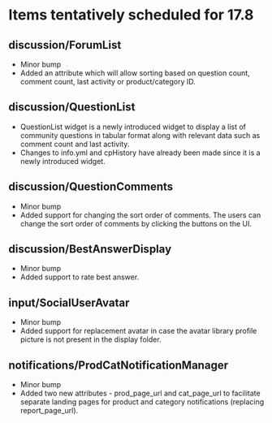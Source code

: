 # Items tentatively scheduled for 17.8
## discussion/ForumList
- Minor bump
- Added an attribute which will allow sorting based on question count, comment count, last activity or product/category ID.

## discussion/QuestionList
- QuestionList widget is a newly introduced widget to display a list of community questions in tabular format along with relevant data such as comment count and last activity.
- Changes to info.yml and cpHistory have already been made since it is a newly introduced widget.

## discussion/QuestionComments
- Minor bump
- Added support for changing the sort order of comments. The users can change the sort order of comments by clicking the buttons on the UI.

## discussion/BestAnswerDisplay
- Minor bump
- Added support to rate best answer.

## input/SocialUserAvatar
- Minor bump
- Added support for replacement avatar in case the avatar library profile picture is not present in the display folder.

## notifications/ProdCatNotificationManager
- Minor bump
- Added two new attributes - prod_page_url and cat_page_url to facilitate separate landing pages for product and category notifications (replacing report_page_url).
